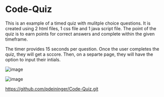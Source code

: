 # Code-Quiz

This is an example of a timed quiz with mulitple choice questions.  It is created using 2 html files, 1 css file and 1 java script file.  The point of the quiz is to earn points for correct answers and complete within the given timeframe. 

The timer provides 15 seconds per question.  Once the user completes the quiz, they will get a sccore.  Then, on a separte page, they will have the option to input their intials.  

![image](https://user-images.githubusercontent.com/57072421/71772991-30f5d700-2f23-11ea-903d-b99e046fc57f.png)

![image](https://user-images.githubusercontent.com/57072421/71772997-45d26a80-2f23-11ea-8d2b-86a7a3aacdfb.png)


https://github.com/pdeininger/Code-Quiz.git
